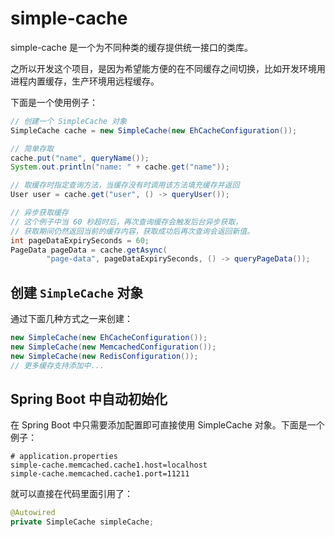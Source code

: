 # simple-cache

simple-cache 是一个为不同种类的缓存提供统一接口的类库。

之所以开发这个项目，是因为希望能方便的在不同缓存之间切换，比如开发环境用进程内置缓存，生产环境用远程缓存。

下面是一个使用例子：

```java
// 创建一个 SimpleCache 对象
SimpleCache cache = new SimpleCache(new EhCacheConfiguration());

// 简单存取
cache.put("name", queryName());
System.out.println("name: " + cache.get("name"));

// 取缓存时指定查询方法，当缓存没有时调用该方法填充缓存并返回
User user = cache.get("user", () -> queryUser());

// 异步获取缓存
// 这个例子中当 60 秒超时后，再次查询缓存会触发后台异步获取，
// 获取期间仍然返回当前的缓存内容，获取成功后再次查询会返回新值。
int pageDataExpirySeconds = 60;
PageData pageData = cache.getAsync(
        "page-data", pageDataExpirySeconds, () -> queryPageData());
```

## 创建 `SimpleCache` 对象

通过下面几种方式之一来创建：

```java
new SimpleCache(new EhCacheConfiguration());
new SimpleCache(new MemcachedConfiguration());
new SimpleCache(new RedisConfiguration());
// 更多缓存支持添加中...
```

## Spring Boot 中自动初始化

在 Spring Boot 中只需要添加配置即可直接使用 SimpleCache 对象。下面是一个例子：

```properties
# application.properties
simple-cache.memcached.cache1.host=localhost
simple-cache.memcached.cache1.port=11211
```

就可以直接在代码里面引用了：

```java
@Autowired
private SimpleCache simpleCache;
```